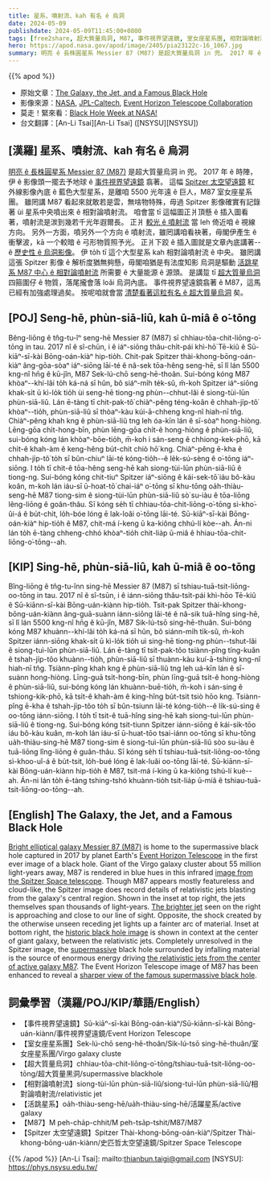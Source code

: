 ```yaml
---
title: 星系、噴射流、kah 有名 ê 烏洞
date: 2024-05-09
publishdate: 2024-05-09T11:45:00+0800
tags: [free2share, 超大質量烏洞, M87, 事件視界望遠鏡, 室女座星系團, 相對論噴射流, 噴射流, 活跳星系, Spitzer 太空望遠鏡]
hero: https://apod.nasa.gov/apod/image/2405/pia23122c-16_1067.jpg
summary: 明亮 ê 長株圓星系 Messier 87 (M87) 是超大質量烏洞 in 兜。 2017 年 ê 時陣，伊 ê 影像頭一擺去予地球 ê 事件視界望遠鏡 翕著。
---
```


{{% apod %}}

- 原始文章：[The Galaxy, the Jet, and a Famous Black Hole](https://apod.nasa.gov/apod/ap240509.html)
- 影像來源：[NASA](https://www.nasa.gov/), [JPL-Caltech](http://www.spitzer.caltech.edu/), [Event Horizon Telescope Collaboration](https://eventhorizontelescope.org/organization)
- 莫走！緊來看：[Black Hole Week at NASA!](https://science.nasa.gov/universe/black-hole-week/)
- 台文翻譯：[An-Li Tsai][An-Li Tsai] ([NSYSU][NSYSU])

## [漢羅] 星系、噴射流、kah 有名 ê 烏洞
[明亮 ê 長株圓星系 Messier 87 (M87)][Bright elliptical galaxy Messier 87 (M87)] 是超大質量烏洞 in 兜。
2017 年 ê 時陣，伊 ê 影像頭一擺去予地球 ê [事件視界望遠鏡][Event Horizon Telescope] 翕著。
這幅 [Spitzer 太空望遠鏡][image from the Spitzer Space telescope] 紅外線影像內底 ê 藍色大型星系，是離咱 5500 光年遠 ê 巨人，M87 室女座星系團。
雖罔講 M87 看起來就敢若是雲，無啥物特殊，毋過 Spitzer 影像確實有記錄著 ùi 星系中央噴出來 ê 相對論噴射流。
咱會當 tī 這幅圖正爿頂懸 ê 插入圖看著，噴射流是湠到幾若千光年遐爾長。
正爿 [較光 ê 噴射流][The brighter jet] 當 leh 倚近咱 ê 視線方向。
另外一方面，噴另外一个方向 ê 噴射流，雖罔講咱看袂著，毋閣伊產生 ê 衝擊波，kā 一个較暗 ê 弓形物質照予光。
正爿下跤 ê 插入圖就是文章內底講著--ê [歷史性 ê 烏洞影像][historic black hole image]。
伊 to̍h tī 這个大型星系 kah 相對論噴射流 ê 中央。
雖罔講這張 Spitzer 影像 ê 解析度猶無夠懸，毋閣咱猶是有法度知影 烏洞是驅動 [活跳星系 M87 中心 ê 相對論噴射流][the relativistic jets from the center of active galaxy M87] 所需要 ê 大量能源 ê 源頭。
是講踅 tī [超大質量烏洞][supermassive] 四箍圍仔 ê 物質，落尾攏會落 loăi 烏洞內底。
事件視界望遠鏡翕著 ê M87，這馬已經有加強處理過矣。
按呢咱就會當 [清楚看著這粒有名 ê 超大質量烏洞][sharper view of the famous supermassive black hole] 矣。

## [POJ] Seng-hē, phùn-siā-liû, kah ū-miâ ê o͘-tōng
Bêng-liōng ê tn̂g-tu-îⁿ seng-hē Messier 87 (M87) sī chhiau-tōa-chit-liōng-o͘-tōng in tau.
2017 nî ê sî-chūn, i ê iáⁿ-siōng thâu-chi̍t-pái khì-hō͘ Tē-kiû ê Sū-kiāⁿ-sī-kài Bōng-oán-kiàⁿ hip-tio̍h.
Chit-pak Spitzer thài-khong-bōng-oán-kiàⁿ âng-gōa-sòaⁿ iáⁿ-siōng lāi-té ê nâ-sek tōa-hêng seng-hē, sī lî lán 5500 kng-nî hn̄g ê kū-jîn, M87 Sek-lú-chō seng-hē-thoân.
Sui-bóng kóng M87 khòaⁿ--khí-lâi to̍h ká-ná sī hûn, bô siáⁿ-mi̍h te̍k-sû, m̄-koh Spitzer iáⁿ-siōng khak-si̍t ū kì-lo̍k tio̍h ùi seng-hē tiong-ng phùn--chhut-lâi ê siong-tùi-lūn phùn-siā-liû.
Lán ē-tàng tī chit-pak-tô͘ chiàⁿ-pêng téng-koân ê chhah-ji̍p-tô͘ khòaⁿ--tio̍h, phùn-siā-liû sī thòaⁿ-kàu kúi-ā-chheng kng-nî hiah-nī tn̂g.
Chiàⁿ-pêng khah kng ê phùn-siā-liû tng leh óa-kīn lán ê sī-sòaⁿ hong-hiòng.
Lēng-gōa chi̍t-hong-bīn, phùn lēng-gōa chi̍t-ê hong-hiòng ê phùn-siā-liû, sui-bóng kóng lán khòaⁿ-bōe-tio̍h, m̄-koh i sán-seng ê chhiong-kek-phō, kā chi̍t-ê khah-àm ê keng-hêng bu̍t-chit chiò hō͘ kng.
Chiàⁿ-pêng ē-kha ê chhah-ji̍p-tô͘ to̍h sī bûn-chiuⁿ lāi-té kóng-tio̍h--ê le̍k-sú-sèng ê o͘-tōng iáⁿ-siōng.
I to̍h tī chit-ê tōa-hêng seng-hē kah siong-tùi-lūn phùn-siā-liû ê tiong-ng.
Sui-bóng kóng chit-tiuⁿ Spitzer iáⁿ-siōng ê kái-sek-tō͘ iáu bô-kàu koân, m-koh lán iáu-sī ū-hoat-tō͘ chai-iáⁿ o͘-tōng sī khu-tōng oa̍h-thiàu-seng-hē M87 tiong-sim ê siong-tùi-lūn phùn-siā-liû sò͘ su-iàu ê tōa-liōng lêng-liōng ê goân-thâu.
Sī kóng se̍h tī chhiau-tōa-chit-liōng-o͘-tōng sì-kho͘-ûi-á ê bu̍t-chit, lo̍h-bóe lóng ē lak-loăi o͘-tōng lāi-té.
Sū-kiāⁿ-sī-kài Bōng-oán-kiàⁿ hip-tio̍h ê M87, chit-má í-keng ū ka-kiông chhú-lí kòe--ah.
Án-ni lán to̍h ē-tàng chheng-chhó khòaⁿ-tio̍h chit-lia̍p ū-miâ ê hhiau-tōa-chit-liōng-o͘-tōng--ah.

## [KIP] Sing-hē, phùn-siā-liû, kah ū-miâ ê oo-tōng
Bîng-liōng ê tn̂g-tu-înn sing-hē Messier 87 (M87) sī tshiau-tuā-tsit-liōng-oo-tōng in tau.
2017 nî ê sî-tsūn, i ê iánn-siōng thâu-tsi̍t-pái khì-hōo Tē-kiû ê Sū-kiānn-sī-kài Bōng-uán-kiànn hip-tio̍h.
Tsit-pak Spitzer thài-khong-bōng-uán-kiànn âng-guā-suànn iánn-siōng lāi-té ê nâ-sik tuā-hîng sing-hē, sī lî lán 5500 kng-nî hn̄g ê kū-jîn, M87 Sik-lú-tsō sing-hē-thuân.
Sui-bóng kóng M87 khuànn--khí-lâi to̍h ká-ná sī hûn, bô siánn-mi̍h ti̍k-sû, m̄-koh Spitzer iánn-siōng khak-si̍t ū kì-lo̍k tio̍h uì sing-hē tiong-ng phùn--tshut-lâi ê siong-tuì-lūn phùn-siā-liû.
Lán ē-tàng tī tsit-pak-tôo tsiànn-pîng tíng-kuân ê tshah-ji̍p-tôo khuànn--tio̍h, phùn-siā-liû sī thuànn-kàu kuí-ā-tshing kng-nî hiah-nī tn̂g.
Tsiànn-pîng khah kng ê phùn-siā-liû tng leh uá-kīn lán ê sī-suànn hong-hiòng.
Līng-guā tsi̍t-hong-bīn, phùn līng-guā tsi̍t-ê hong-hiòng ê phùn-siā-liû, sui-bóng kóng lán khuànn-buē-tio̍h, m̄-koh i sán-sing ê tshiong-kik-phō, kā tsi̍t-ê khah-àm ê king-hîng bu̍t-tsit tsiò hōo kng.
Tsiànn-pîng ē-kha ê tshah-ji̍p-tôo to̍h sī bûn-tsiunn lāi-té kóng-tio̍h--ê li̍k-sú-sìng ê oo-tōng iánn-siōng.
I to̍h tī tsit-ê tuā-hîng sing-hē kah siong-tuì-lūn phùn-siā-liû ê tiong-ng.
Sui-bóng kóng tsit-tiunn Spitzer iánn-siōng ê kái-sik-tōo iáu bô-kàu kuân, m-koh lán iáu-sī ū-huat-tōo tsai-iánn oo-tōng sī khu-tōng ua̍h-thiàu-sing-hē M87 tiong-sim ê siong-tuì-lūn phùn-siā-liû sòo su-iàu ê tuā-liōng lîng-liōng ê guân-thâu.
Sī kóng se̍h tī tshiau-tuā-tsit-liōng-oo-tōng sì-khoo-uî-á ê bu̍t-tsit, lo̍h-bué lóng ē lak-luăi oo-tōng lāi-té.
Sū-kiānn-sī-kài Bōng-uán-kiànn hip-tio̍h ê M87, tsit-má í-king ū ka-kiông tshú-lí kuè--ah.
Án-ni lán to̍h ē-tàng tshing-tshó khuànn-tio̍h tsit-lia̍p ū-miâ ê tshiau-tuā-tsit-liōng-oo-tōng--ah.

## [English] The Galaxy, the Jet, and a Famous Black Hole
[Bright elliptical galaxy Messier 87 (M87)][Bright elliptical galaxy Messier 87 (M87)] is home to the supermassive black hole captured in 2017 by planet Earth's [Event Horizon Telescope][Event Horizon Telescope] in the first ever image of a black hole.
Giant of the Virgo galaxy cluster about 55 million light-years away, M87 is rendered in blue hues in this infrared [image from the Spitzer Space telescope][image from the Spitzer Space telescope].
Though M87 appears mostly featureless and cloud-like, the Spitzer image does record details of relativistic jets blasting from the galaxy's central region.
Shown in the inset at top right, the jets themselves span thousands of light-years.
[The brighter jet][The brighter jet] seen on the right is approaching and close to our line of sight.
Opposite, the shock created by the otherwise unseen receding jet lights up a fainter arc of material.
Inset at bottom right, the [historic black hole image][historic black hole image] is shown in context at the center of giant galaxy, between the relativistic jets.
Completely unresolved in the Spitzer image, the [supermassive][supermassive] black hole surrounded by infalling material is the source of enormous energy driving [the relativistic jets from the center of active galaxy M87][the relativistic jets from the center of active galaxy M87].
The Event Horizon Telescope image of M87 has been enhanced to reveal a [sharper view of the famous supermassive black hole][sharper view of the famous supermassive black hole].

## 詞彙學習（漢羅/POJ/KIP/華語/English）
- 【事件視界望遠鏡】Sū-kiāⁿ-sī-kài Bōng-oán-kiàⁿ/Sū-kiānn-sī-kài Bōng-uán-kiànn/事件視界望遠鏡/Event Horizon Telescope
- 【室女座星系團】Sek-lú-chō seng-hē-thoân/Sik-lú-tsō sing-hē-thuân/室女座星系團/Virgo galaxy cluste
- 【超大質量烏洞】chhiau-tōa-chit-liōng-o͘-tōng/tshiau-tuā-tsit-liōng-oo-tōng/超大質量黑洞/supermassive blackhole
- 【相對論噴射流】siong-tùi-lūn phùn-siā-liû/siong-tuì-lūn phùn-siā-liû/相對論噴射流/relativistic jet
- 【活跳星系】oa̍h-thiàu-seng-hē/ua̍h-thiàu-sing-hē/活躍星系/active galaxy
- 【M87】M peh-cha̍p-chhit/M peh-tsa̍p-tshit/M87/M87
- 【Spitzer 太空望遠鏡】Spitzer Thài-khong-bōng-oán-kiàⁿ/Spitzer Thài-khong-bōng-uán-kiànn/史匹哲太空望遠鏡/Spitzer Space Telescope

{{% /apod %}}
[An-Li Tsai]: mailto:thianbun.taigi@gmail.com
[NSYSU]: https://phys.nsysu.edu.tw/

[copyright]: https://apod.nasa.gov/apod/fap/lib/about_apod.html#srapply
[License3]: https://creativecommons.org/licenses/by/3.0/
[License2]:https://creativecommons.org/licenses/by-nc-nd/2.0/

[Bright elliptical galaxy Messier 87 (M87)]:https://apod.nasa.gov/apod/ap100520.html
[Event Horizon Telescope]:https://eventhorizontelescope.org/blog
[image from the Spitzer Space telescope]:https://www.jpl.nasa.gov/spaceimages/details.php?id=PIA23122
[The brighter jet]:https://apod.nasa.gov/apod/ap041211.html
[historic black hole image]:https://apod.nasa.gov/apod/ap190411.html
[supermassive]:https://www.nasa.gov/feature/goddard/2023/nasa-animation-sizes-up-the-universe-s-biggest-black-holes
[the relativistic jets from the center of active galaxy M87]:https://www.nasa.gov/mission_pages/chandra/news/telescopes-unite-in-unprecedented-observations-of-famous-black-hole.html
[sharper view of the famous supermassive black hole]:https://noirlab.edu/public/news/noirlab2310/
